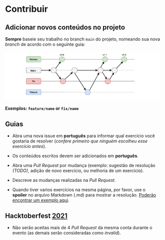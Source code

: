 # Contribuir

## Adicionar novos conteúdos no projeto

**Sempre** baseie seu trabalho no branch `main` do projeto, nomeando sua nova _branch_ de acordo com o seguinte guia:

![branchs](https://github.com/GuillaumeFalourd/useful-actions/blob/main/git-branchs.png)

**Exemplos: `feature/name` or `fix/name`**

## Guias

- Abra uma nova issue em **português** para informar qual exercício você gostaria de resolver (_confere primeiro que ninguém escolheu esse exercício antes_).

- Os conteúdos escritos devem ser adicionados em **português**.

- Abra uma _Pull Request_ por mudança (exemplo: sugestão de resolução _(TODO)_, adição de novo exercício, ou melhoria de um exercício).

- Descreve as mudanças realizadas na _Pull Request_.

- Quando tiver varios exercícios na mesma página, por favor, use o **spoiler** no arquivo Markdown (.md) para mostrar a resolução. [Poderão encontrar um exemplo aqui](https://gist.github.com/GuillaumeFalourd/9305b6372bc1ff7855004dcc83b6ff1d).


## Hacktoberfest [2021](https://hacktoberfest.digitalocean.com/?mkt_tok=MTEzLURUTi0yNjYAAAF_aezFqxkovZOmqb7afzTaFagFsG_4qSP84UeArzlcZBsmpwW6yiDQfa0-3tJGdR9r0qDVs0dbsWV9ZM9beINRTjAdlKL39k2G3UuwkFPY)

- Não serão aceitas mais de 4 _Pull Request_ da mesma conta durante o evento (as demais serão consideradas como _invalid_).
